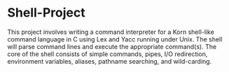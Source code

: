 # Shell-Project
This project involves writing a command interpreter for a Korn shell-like command language in C using Lex and Yacc running under Unix. The shell will parse command lines and execute the appropriate command(s). The core of the shell consists of simple commands, pipes, I/O redirection, environment variables, aliases, pathname searching, and wild-carding. 
